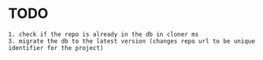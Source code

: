 # TODO

    1. check if the repo is already in the db in cloner ms
    3. migrate the db to the latest version (changes repo url to be unique identifier for the project)
